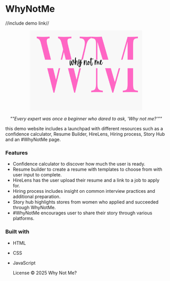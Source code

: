 # WhyNotMe

//include demo link// 
                               
<p align="center">

  
  <img src="/wnm.png" alt="wnm" width="350" height="250"/>
</p>

<p align="center"><em>""Every expert was once a beginner who dared to ask, 'Why not me?'""</em></p>

  
this demo website includes a launchpad with different resources such as a
confidence calculator, Resume Builder, HireLens, Hiring process, Story Hub and
an #WhyNotMe page.

### Features
- Confidence calculator to discover how much the user is ready.
- Resume builder to create a resume with templates to choose from with user input to
  complete.
- HireLens has the user upload their resume and a link to a job to apply for.
- Hiring process includes insight on common interview practices and additional preparation.
- Story hub highlights stores from women who applied and succeeded through WhyNotMe.
- #WhyNotMe encourages user to share their story through various platforms.

### Built with
- HTML
- CSS
- JavaScript


  License © 2025 Why Not Me? 


